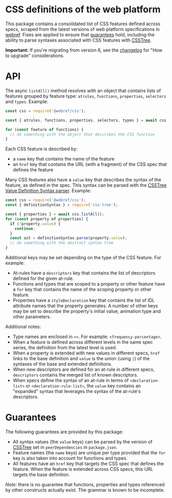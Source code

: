 # CSS definitions of the web platform

This package contains a consolidated list of CSS features defined across specs, scraped from the latest versions of web platform specifications in [webref](https://github.com/w3c/webref). Fixes are applied to ensure that [guarantees](#guarantees) hold, including the ability to parse syntaxes associated with CSS features with [CSSTree](https://github.com/csstree/csstree).

**Important:** If you're migrating from version 6, see the [changelog](https://github.com/w3c/webref/blob/main/packages/css/CHANGELOG.md) for "How to upgrade" considerations.

# API

The async `listAll()` method resolves with an object that contains lists of features grouped by feature type: `atrules`, `functions`, `properties`, `selectors` and `types`. Example:

```js
const css = require('@webref/css');

const { atrules, functions, properties, selectors, types } = await css.listAll();

for (const feature of functions) {
  // do something with the object that describes the CSS function
}
```

Each CSS feature is described by:
- a `name` key that contains the name of the feature
- an `href` key that contains the URL (with a fragment) of the CSS spec that defines the feature

Many CSS features also have a `value` key that describes the syntax of the feature, as defined in the spec. This syntax can be parsed with the [CSSTree Value Definition Syntax parser](https://github.com/csstree/csstree/blob/master/docs/definition-syntax.md#value-definition-syntax). Example:

```js
const css = require('@webref/css');
const { definitionSyntax } = require('css-tree');

const { properties } = await css.listAll();
for (const property of properties) {
  if (!property.value) {
    continue;
  }
  const ast = definitionSyntax.parse(property.value);
  // do something with the abstract syntax tree
}
```

Additional keys may be set depending on the type of the CSS feature. For example:

- At-rules have a `descriptors` key that contains the list of descriptors defined for the given at-rule.
- Functions and types that are scoped to a property or other feature have a `for` key that contains the name of the scoping property or other feature.
- Properties have a `styleDeclaration` key that contains the list of IDL attribute names that the property generates. A number of other keys may be set to describe the property's initial value, animation type and other parameters.

Additional notes:
- Type names are enclosed in `<>`. For example: `<frequency-percentage>`.
- When a feature is defined across different levels in the same spec series, the definition from the latest level is used.
- When a property is extended with new values in different specs, `href` links to the base definition and `value` is the union (using `|`) of the syntaxes of the base and extended definitions.
- When new descriptors are defined for an at-rule in different specs, `descriptors` contains the merged list of known descriptors.
- When specs define the syntax of an at-rule in terms of `<declaration-list>` or `<declaration-rule-list>`, the `value` key contains an "expanded" syntax that leverages the syntax of the at-rule's descriptors.

# Guarantees

The following guarantees are provided by this package:
- All syntax values (the `value` keys) can be parsed by the version of [CSSTree](https://github.com/csstree/csstree) set in `peerDependencies` in `package.json`.
- Feature names (the `name` keys) are unique per type provided that the `for` key is also taken into account for functions and types.
- All features have an `href` key that targets the CSS spec that defines the feature. When the feature is extended across CSS specs, this URL targets the base definition.

*Note:* there is no guarantee that functions, properties and types referenced by other constructs actually exist. The grammar is known to be incomplete.